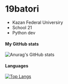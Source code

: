 # 19batori
- Kazan Federal Universiry
- School 21
- Python dev
#### My GitHub stats
![Anurag's GitHub stats](https://github-readme-stats.vercel.app/api?username=bat0ri&count_private=true&show_icons=true&theme=tokyonight)
#### Languages
[![Top Langs](https://github-readme-stats.vercel.app/api/top-langs/?username=bat0ri&layout=compact)](https://github.com/anuraghazra/github-readme-stats)

